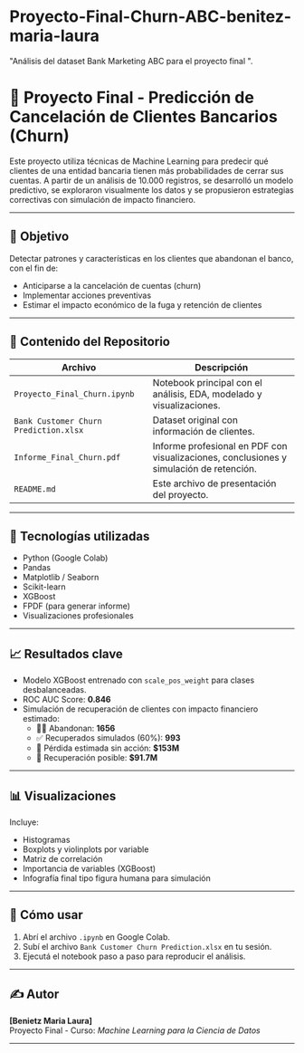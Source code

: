 # Proyecto-Final-Churn-ABC-benitez-maria-laura
"Análisis del dataset Bank Marketing ABC para el proyecto final ".
# 💼 Proyecto Final - Predicción de Cancelación de Clientes Bancarios (Churn)

Este proyecto utiliza técnicas de Machine Learning para predecir qué clientes de una entidad bancaria tienen más probabilidades de cerrar sus cuentas. A partir de un análisis de 10.000 registros, se desarrolló un modelo predictivo, se exploraron visualmente los datos y se propusieron estrategias correctivas con simulación de impacto financiero.

---

## 🧠 Objetivo

Detectar patrones y características en los clientes que abandonan el banco, con el fin de:

- Anticiparse a la cancelación de cuentas (churn)
- Implementar acciones preventivas
- Estimar el impacto económico de la fuga y retención de clientes

---

## 📂 Contenido del Repositorio

| Archivo | Descripción |
|--------|-------------|
| `Proyecto_Final_Churn.ipynb` | Notebook principal con el análisis, EDA, modelado y visualizaciones. |
| `Bank Customer Churn Prediction.xlsx` | Dataset original con información de clientes. |
| `Informe_Final_Churn.pdf` | Informe profesional en PDF con visualizaciones, conclusiones y simulación de retención. |
| `README.md` | Este archivo de presentación del proyecto. |

---

## 🧪 Tecnologías utilizadas

- Python (Google Colab)
- Pandas
- Matplotlib / Seaborn
- Scikit-learn
- XGBoost
- FPDF (para generar informe)
- Visualizaciones profesionales

---

## 📈 Resultados clave

- Modelo XGBoost entrenado con `scale_pos_weight` para clases desbalanceadas.
- ROC AUC Score: **0.846**
- Simulación de recuperación de clientes con impacto financiero estimado:
  - 🧍‍♂️ Abandonan: **1656**
  - ✅ Recuperados simulados (60%): **993**
  - 💸 Pérdida estimada sin acción: **$153M**
  - 💚 Recuperación posible: **$91.7M**

---

## 📊 Visualizaciones

Incluye:
- Histogramas
- Boxplots y violinplots por variable
- Matriz de correlación
- Importancia de variables (XGBoost)
- Infografía final tipo figura humana para simulación

---

## 📌 Cómo usar

1. Abrí el archivo `.ipynb` en Google Colab.
2. Subí el archivo `Bank Customer Churn Prediction.xlsx` en tu sesión.
3. Ejecutá el notebook paso a paso para reproducir el análisis.

---

## ✍️ Autor

**[Benietz Maria Laura]**  
Proyecto Final - Curso: *Machine Learning para la Ciencia de Datos*

---
